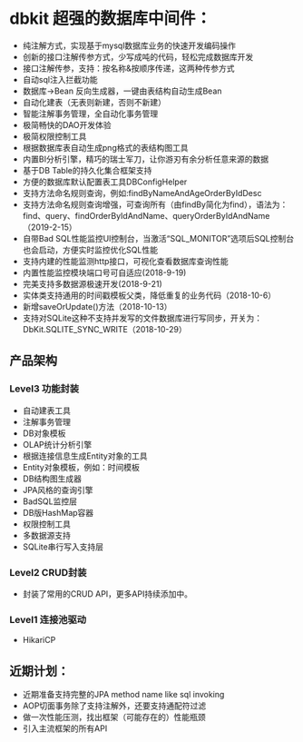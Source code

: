 # dbkit 超强的数据库中间件：

- 纯注解方式，实现基于mysql数据库业务的快速开发编码操作  
- 创新的接口注解传参方式，少写成吨的代码，轻松完成数据库开发
- 接口注解传参，支持：按名称&按顺序传递，这两种传参方式
- 自动sql注入拦截功能
- 数据库->Bean 反向生成器，一键由表结构自动生成Bean
- 自动化建表（无表则新建，否则不新建）
- 智能注解事务管理，全自动化事务管理
- 极简畅快的DAO开发体验
- 极简权限控制工具
- 根据数据库表自动生成png格式的表结构图工具
- 内置BI分析引擎，精巧的瑞士军刀，让你游刃有余分析任意来源的数据
- 基于DB Table的持久化集合框架支持
- 方便的数据库默认配置表工具DBConfigHelper
- 支持方法命名规则查询，例如:findByNameAndAgeOrderByIdDesc
- 支持方法命名规则查询增强，可查询所有（由findBy简化为find），语法为：find、query、findOrderByIdAndName、queryOrderByIdAndName（2019-2-15）
- 自带Bad SQL性能监控UI控制台，当激活“SQL_MONITOR”选项后SQL控制台也会启动，方便实时监控优化SQL性能
- 支持内建的性能监测http接口，可视化查看数据库查询性能
- 内置性能监控模块端口号可自适应(2018-9-19)
- 完美支持多数据源极速开发(2018-9-21)
- 实体类支持通用的时间戳模板父类，降低重复的业务代码（2018-10-6）
- 新增saveOrUpdate()方法（2018-10-13）
- 支持对SQLite这种不支持并发写的文件数据库进行写同步，开关为：DbKit.SQLITE_SYNC_WRITE（2018-10-29）

## 产品架构

### Level3 功能封装

- 自动建表工具
- 注解事务管理
- DB对象模板
- OLAP统计分析引擎
- 根据连接信息生成Entity对象的工具
- Entity对象模板，例如：时间模板
- DB结构图生成器
- JPA风格的查询引擎
- BadSQL监控层
- DB版HashMap容器
- 权限控制工具
- 多数据源支持
- SQLite串行写入支持层

### Level2 CRUD封装

- 封装了常用的CRUD API，更多API持续添加中。

### Level1 连接池驱动

- HikariCP

## 近期计划：

- 近期准备支持完整的JPA method name like sql invoking  
- AOP切面事务除了支持注解外，还要支持通配符过滤  
- 做一次性能压测，找出框架（可能存在的）性能瓶颈
- 引入主流框架的所有API